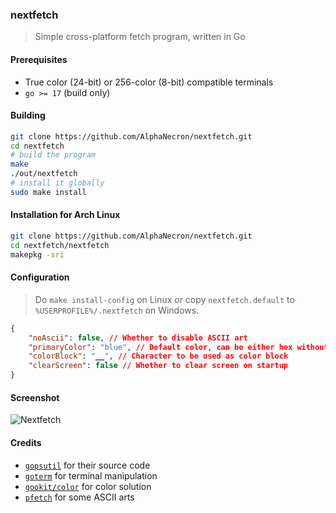 ### nextfetch

> Simple cross-platform fetch program, written in Go

#### Prerequisites
- True color (24-bit) or 256-color (8-bit) compatible terminals
- `go >= 17` (build only)

#### Building
```sh
git clone https://github.com/AlphaNecron/nextfetch.git
cd nextfetch
# build the program
make
./out/nextfetch
# install it globally
sudo make install
```

#### Installation for Arch Linux
```sh
git clone https://github.com/AlphaNecron/nextfetch.git
cd nextfetch/nextfetch
makepkg -sri
```

#### Configuration
> Do `make install-config` on Linux or copy `nextfetch.default` to `%USERPROFILE%/.nextfetch` on Windows.
```json lines
{
    "noAscii": false, // Whether to disable ASCII art
    "primaryColor": "blue", // Default color, can be either hex without hash, "r,g,b", color name or number (256-color)
    "colorBlock": "▁▁", // Character to be used as color block
    "clearScreen": false // Whether to clear screen on startup
}
```

#### Screenshot
![Nextfetch](https://user-images.githubusercontent.com/57827456/153422522-7c9b7452-ee04-4e75-90c9-dce7ef03432e.png)

#### Credits
- [`gopsutil`](https://github.com/shirou/gopsutil) for their source code
- [`goterm`](https://github.com/buger/goterm) for terminal manipulation
- [`gookit/color`](https://github.com/gookit/color) for color solution
- [`pfetch`](https://github.com/dylanaraps/pfetch) for some ASCII arts